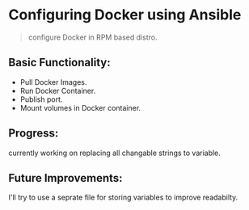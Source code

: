 # Configuring Docker using Ansible
> configure Docker in RPM based distro.
## Basic Functionality:
  * Pull Docker Images.
  * Run Docker Container.
  * Publish port.
  * Mount volumes in Docker container.

## Progress:
  currently working on replacing all changable strings to variable.

## Future Improvements:
  I'll try to use a seprate file for storing variables to improve readabilty.
